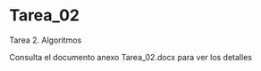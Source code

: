 # Tarea_02

Tarea 2. Algoritmos

Consulta el documento anexo Tarea_02.docx para ver los detalles




